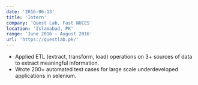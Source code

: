 ```yaml
---
date: '2016-06-13'
title: 'Intern'
company: 'Quest Lab, Fast NUCES'
location: 'Islamabad, PK'
range: 'June 2016 - August 2016'
url: 'https://questlab.pk/'
---
```


- Applied ETL (extract, transform, load) operations on 3+ sources of data to extract meaningful information.
- Wrote 200+ automated test cases for large scale underdeveloped applications in selenium.
